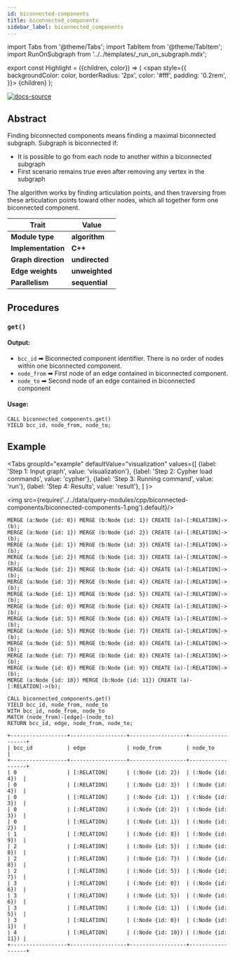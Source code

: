 ```yaml
---
id: biconnected-components
title: biconnected_components
sidebar_label: biconnected_components
---
```


import Tabs from '@theme/Tabs';
import TabItem from '@theme/TabItem';
import RunOnSubgraph from '../../templates/_run_on_subgraph.mdx';

export const Highlight = ({children, color}) => (
  <span
    style={{
      backgroundColor: color,
      borderRadius: '2px',
      color: '#fff',
      padding: '0.2rem',
    }}>
    {children}
  </span>
);

[![docs-source](https://img.shields.io/badge/source-biconnected_components-FB6E00?logo=github&style=for-the-badge)](https://github.com/memgraph/mage/blob/main/cpp/biconnected_components_module/biconnected_components_module.cpp)


## Abstract

Finding biconnected components means finding a maximal biconnected subgraph. Subgraph is biconnected if:

- It is possible to go from each node to another within a biconnected subgraph
- First scenario remains true even after removing any vertex in the subgraph

The algorithm works by finding articulation points, and then traversing from these articulation points toward other nodes, which all together form one biconnected component.

| Trait               | Value                                                 |
| ------------------- | ----------------------------------------------------- |
| **Module type**     | <Highlight color="#FB6E00">**algorithm**</Highlight>  |
| **Implementation**  | <Highlight color="#FB6E00">**C++**</Highlight>        |
| **Graph direction** | <Highlight color="#FB6E00">**undirected**</Highlight> |
| **Edge weights**    | <Highlight color="#FB6E00">**unweighted**</Highlight> |
| **Parallelism**     | <Highlight color="#FB6E00">**sequential**</Highlight> |

## Procedures

<RunOnSubgraph/>

### `get()`

#### Output:

* `bcc_id` ➡ Biconnected component identifier. There is no order of nodes within one biconnected component.
* `node_from` ➡ First node of an edge contained in biconnected component.
* `node_to` ➡ Second node of an edge contained in biconnected component

#### Usage:
```cypher
CALL biconnected_components.get()
YIELD bcc_id, node_from, node_to;
```

## Example

<Tabs
  groupId="example"
  defaultValue="visualization"
  values={[
    {label: 'Step 1: Input graph', value: 'visualization'},
    {label: 'Step 2: Cypher load commands', value: 'cypher'},
    {label: 'Step 3: Running command', value: 'run'},
    {label: 'Step 4: Results', value: 'result'},
  ]
}>
  <TabItem value="visualization">

  <img src={require('../../data/query-modules/cpp/biconnected-components/biconnected-components-1.png').default}/>

  </TabItem>


  <TabItem value="cypher">

```cypher
MERGE (a:Node {id: 0}) MERGE (b:Node {id: 1}) CREATE (a)-[:RELATION]->(b);
MERGE (a:Node {id: 1}) MERGE (b:Node {id: 2}) CREATE (a)-[:RELATION]->(b);
MERGE (a:Node {id: 1}) MERGE (b:Node {id: 3}) CREATE (a)-[:RELATION]->(b);
MERGE (a:Node {id: 2}) MERGE (b:Node {id: 3}) CREATE (a)-[:RELATION]->(b);
MERGE (a:Node {id: 2}) MERGE (b:Node {id: 4}) CREATE (a)-[:RELATION]->(b);
MERGE (a:Node {id: 3}) MERGE (b:Node {id: 4}) CREATE (a)-[:RELATION]->(b);
MERGE (a:Node {id: 1}) MERGE (b:Node {id: 5}) CREATE (a)-[:RELATION]->(b);
MERGE (a:Node {id: 0}) MERGE (b:Node {id: 6}) CREATE (a)-[:RELATION]->(b);
MERGE (a:Node {id: 5}) MERGE (b:Node {id: 6}) CREATE (a)-[:RELATION]->(b);
MERGE (a:Node {id: 5}) MERGE (b:Node {id: 7}) CREATE (a)-[:RELATION]->(b);
MERGE (a:Node {id: 5}) MERGE (b:Node {id: 8}) CREATE (a)-[:RELATION]->(b);
MERGE (a:Node {id: 7}) MERGE (b:Node {id: 8}) CREATE (a)-[:RELATION]->(b);
MERGE (a:Node {id: 8}) MERGE (b:Node {id: 9}) CREATE (a)-[:RELATION]->(b);
MERGE (a:Node {id: 10}) MERGE (b:Node {id: 11}) CREATE (a)-[:RELATION]->(b);
```

  </TabItem>

  <TabItem value="run">

```cypher
CALL biconnected_components.get()
YIELD bcc_id, node_from, node_to
WITH bcc_id, node_from, node_to
MATCH (node_from)-[edge]-(node_to)
RETURN bcc_id, edge, node_from, node_to;
```

  </TabItem>


  <TabItem value="result">

```plaintext
+------------------+------------------+------------------+------------------+
| bcc_id           | edge             | node_from        | node_to          |
+------------------+------------------+------------------+------------------+
| 0                | [:RELATION]      | (:Node {id: 2})  | (:Node {id: 4})  |
| 0                | [:RELATION]      | (:Node {id: 3})  | (:Node {id: 4})  |
| 0                | [:RELATION]      | (:Node {id: 1})  | (:Node {id: 3})  |
| 0                | [:RELATION]      | (:Node {id: 2})  | (:Node {id: 3})  |
| 0                | [:RELATION]      | (:Node {id: 1})  | (:Node {id: 2})  |
| 1                | [:RELATION]      | (:Node {id: 8})  | (:Node {id: 9})  |
| 2                | [:RELATION]      | (:Node {id: 5})  | (:Node {id: 8})  |
| 2                | [:RELATION]      | (:Node {id: 7})  | (:Node {id: 8})  |
| 2                | [:RELATION]      | (:Node {id: 5})  | (:Node {id: 7})  |
| 3                | [:RELATION]      | (:Node {id: 0})  | (:Node {id: 6})  |
| 3                | [:RELATION]      | (:Node {id: 5})  | (:Node {id: 6})  |
| 3                | [:RELATION]      | (:Node {id: 1})  | (:Node {id: 5})  |
| 3                | [:RELATION]      | (:Node {id: 0})  | (:Node {id: 1})  |
| 4                | [:RELATION]      | (:Node {id: 10}) | (:Node {id: 11}) |
+------------------+------------------+------------------+------------------+
```

  </TabItem>

</Tabs>
